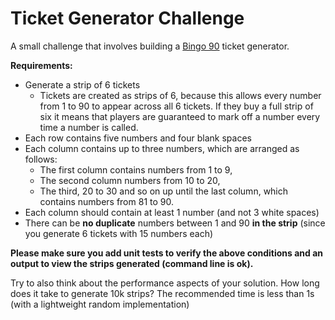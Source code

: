 # Ticket Generator Challenge

A small challenge that involves building a [Bingo 90](https://en.wikipedia.org/wiki/Bingo_(United_Kingdom)) ticket generator.

**Requirements:**

* Generate a strip of 6 tickets
  - Tickets are created as strips of 6, because this allows every number from 1 to 90 to appear across all 6 tickets. If they buy a full strip of six it means that players are guaranteed to mark off a number every time a number is called.
* Each row contains five numbers and four blank spaces
* Each column contains up to three numbers, which are arranged as follows:
  - The first column contains numbers from 1 to 9,
  - The second column numbers from 10 to 20,
  - The third, 20 to 30 and so on up until the last column, which contains numbers from 81 to 90.
* Each column should contain at least 1 number (and not 3 white spaces)
* There can be **no duplicate** numbers between 1 and 90 **in the strip** (since you generate 6 tickets with 15 numbers each)

**Please make sure you add unit tests to verify the above conditions and an output to view the strips generated (command line is ok).**

Try to also think about the performance aspects of your solution. How long does it take to generate 10k strips? The recommended time is less than 1s (with a lightweight random implementation)
